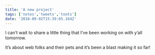 ```yaml
---
title: 'A new project'
tags: ['notes','tweets','toots']
date: '2018-09-02T15:39:05.164Z'
---
```


I can’t wait to share a little thing that I’ve been working on with y’all tomorrow.

It’s about web folks and their pets and  it’s been a blast making it so far!
